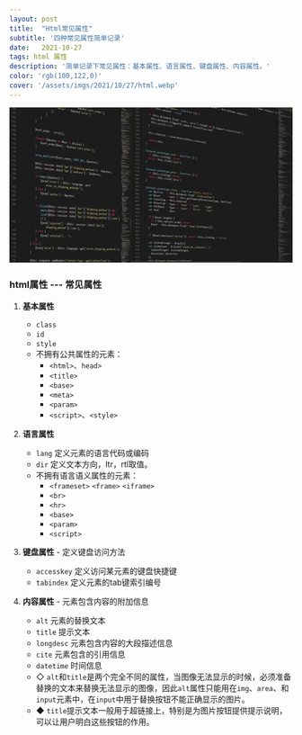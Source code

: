 ```yaml
---
layout: post
title:  "Html常见属性"
subtitle: '四种常见属性简单记录'
date:   2021-10-27
tags: html 属性
description: '简单记录下常见属性：基本属性、语言属性、键盘属性、内容属性。'
color: 'rgb(100,122,0)'
cover: '/assets/imgs/2021/10/27/html.webp'
---
```

![cat](/assets/imgs/2021/10/27/html.webp)

### html属性 --- 常见属性

1. **基本属性**
   
    - `class`
    - `id`
    - `style`
    - 不拥有公共属性的元素：
        - `<html>`、`head>`
        - `<title>`
        - `<base>`
        - `<meta>` 
        - `<param>`
        - `<script>`、`<style>`
    
2. **语言属性**
   
    - `lang`  定义元素的语言代码或编码
    - `dir`   定义文本方向，ltr，rtl取值。
    - 不拥有语言语义属性的元素：
        - `<frameset>` `<frame>` `<iframe>`
        - `<br>`
        - `<hr>`
        - `<base>`
        - `<param>`
        - `<script>`
    
3. **键盘属性** - 定义键盘访问方法
   
    - `accesskey` 定义访问某元素的键盘快捷键
    - `tabindex`  定义元素的tab键索引编号
    
4. **内容属性** - 元素包含内容的附加信息
   
    - `alt`   元素的替换文本
    - `title` 提示文本
    - `longdesc` 元素包含内容的大段描述信息
    - `cite`  元素包含的引用信息
    - `datetime`  时间信息
    * ◇ `alt`和`title`是两个完全不同的属性，当图像无法显示的时候，必须准备替换的文本来替换无法显示的图像，因此`alt`属性只能用在`img`、`area`、和`input`元素中，在`input`中用于替换按钮不能正确显示的图片。
    * ◆ `title`提示文本一般用于超链接上，特别是为图片按钮提供提示说明，可以让用户明白这些按钮的作用。

